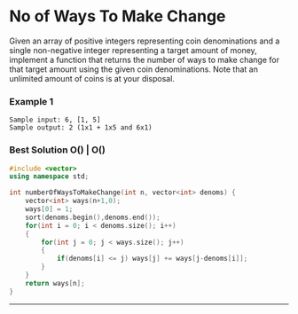 # No of Ways To Make Change

Given an array of positive integers representing coin denominations and a single non-negative integer representing a target amount of money, implement a function that returns the number of ways to make change for that target amount using the given coin denominations. Note that an unlimited amount of coins is at your disposal.

### Example 1
```
Sample input: 6, [1, 5]
Sample output: 2 (1x1 + 1x5 and 6x1)
```
### __Best Solution O() | O()__


```C++
#include <vector>
using namespace std;

int numberOfWaysToMakeChange(int n, vector<int> denoms) {
	vector<int> ways(n+1,0);
	ways[0] = 1;
	sort(denoms.begin(),denoms.end());
	for(int i = 0; i < denoms.size(); i++)
	{
		for(int j = 0; j < ways.size(); j++)
		{
			if(denoms[i] <= j) ways[j] += ways[j-denoms[i]];
		}
	}
	return ways[n];
}
```
---